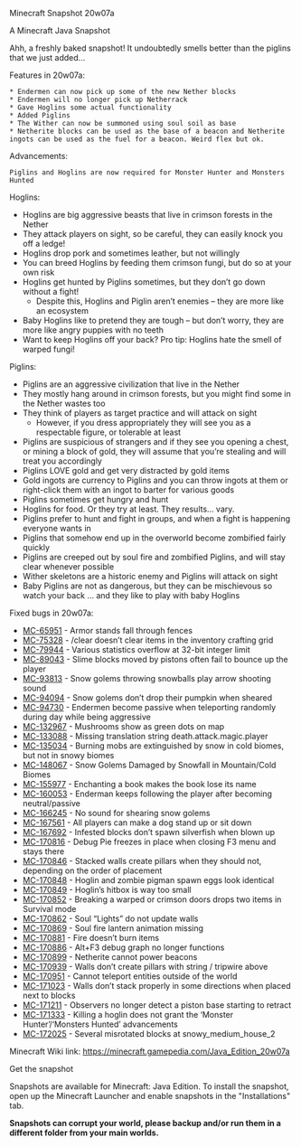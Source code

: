 
Minecraft Snapshot 20w07a

A Minecraft Java Snapshot

Ahh, a freshly baked snapshot! It undoubtedly smells better than the piglins that we just added...

Features in 20w07a:

    * Endermen can now pick up some of the new Nether blocks
    * Endermen will no longer pick up Netherrack
    * Gave Hoglins some actual functionality
    * Added Piglins
    * The Wither can now be summoned using soul soil as base
    * Netherite blocks can be used as the base of a beacon and Netherite ingots can be used as the fuel for a beacon. Weird flex but ok.
  

Advancements:

    Piglins and Hoglins are now required for Monster Hunter and Monsters Hunted

Hoglins:

   * Hoglins are big aggressive beasts that live in crimson forests in the Nether
   * They attack players on sight, so be careful, they can easily knock you off a ledge!
   * Hoglins drop pork and sometimes leather, but not willingly
   * You can breed Hoglins by feeding them crimson fungi, but do so at your own risk
   * Hoglins get hunted by Piglins sometimes, but they don’t go down without a fight!
     * Despite this, Hoglins and Piglin aren’t enemies – they are more like an ecosystem
   * Baby Hoglins like to pretend they are tough – but don’t worry, they are more like angry puppies with no teeth
   * Want to keep Hoglins off your back? Pro tip: Hoglins hate the smell of warped fungi!

Piglins:

   * Piglins are an aggressive civilization that live in the Nether
   * They mostly hang around in crimson forests, but you might find
    some in the Nether wastes too
   * They think of players as target practice and will attack on sight
     * However, if you dress appropriately they will see you as a respectable figure, or tolerable at least
   * Piglins are suspicious of strangers and if they see you opening a chest, or mining a block of gold, they will assume that you’re stealing and will treat you accordingly
  *  Piglins LOVE gold and get very distracted by gold items
  *  Gold ingots are currency to Piglins and you can throw ingots at them or right-click them with an  ingot to barter for various goods
  *  Piglins sometimes get hungry and hunt
  *  Hoglins for food. Or they try at least. They results… vary.
  *  Piglins prefer to hunt and fight in groups, and when a fight is happening everyone wants in
  * Piglins that somehow end up in the overworld become zombified fairly quickly
  *  Piglins are creeped out by soul fire and zombified Piglins, and will stay clear whenever possible
  *  Wither skeletons are a historic enemy and Piglins will attack on sight
  *  Baby Piglins are not as dangerous, but they can be mischievous so watch your back
    … and they like to play with baby Hoglins

Fixed bugs in 20w07a:

  *  [MC-65951]() - Armor stands fall through fences
  *  [MC-75328]() - /clear doesn’t clear items in the inventory crafting grid
  *  [MC-79944]() - Various statistics overflow at 32-bit integer limit
  *  [MC-89043]() - Slime blocks moved by pistons often fail to bounce up the player
  *  [MC-93813]() - Snow golems throwing snowballs play arrow shooting sound
  *  [MC-94094]() - Snow golems don’t drop their pumpkin when sheared
  *  [MC-94730]() - Endermen become passive when teleporting randomly during day while being aggressive
  *  [MC-132967]() - Mushrooms show as green dots on map
  *  [MC-133088]() - Missing translation string death.attack.magic.player
  *  [MC-135034]() - Burning mobs are extinguished by snow in cold biomes, but not in snowy biomes
  *  [MC-148067]() - Snow Golems Damaged by Snowfall in Mountain/Cold Biomes
  *  [MC-155977]() - Enchanting a book makes the book lose its name
  *  [MC-160053]() - Enderman keeps following the player after becoming neutral/passive
  *  [MC-166245]() - No sound for shearing snow golems
  *  [MC-167561]() - All players can make a dog stand up or sit down
  *  [MC-167692]() - Infested blocks don’t spawn silverfish when blown up
  *  [MC-170816]() - Debug Pie freezes in place when closing F3 menu and stays there
  *  [MC-170846]() - Stacked walls create pillars when they should not, depending on the order of placement
  *  [MC-170848]() - Hoglin and zombie pigman spawn eggs look identical
  *  [MC-170849]() - Hoglin’s hitbox is way too small
  *  [MC-170852]() - Breaking a warped or crimson doors drops two items in Survival mode
  *  [MC-170862]() - Soul “Lights” do not update walls
  *  [MC-170869]() - Soul fire lantern animation missing
  *  [MC-170881]() - Fire doesn’t burn items
  *  [MC-170886]() - Alt+F3 debug graph no longer functions
  *  [MC-170899]() - Netherite cannot power beacons
  *  [MC-170939]() - Walls don’t create pillars with string / tripwire above
  *  [MC-170951]() - Cannot teleport entities outside of the world
  *  [MC-171023]() - Walls don’t stack properly in some directions when placed next to blocks
  *  [MC-171211]() - Observers no longer detect a piston base starting to retract
  *  [MC-171333]() - Killing a hoglin does not grant the ‘Monster Hunter’/‘Monsters Hunted’ advancements
  *  [MC-172025]() - Several misrotated blocks at snowy_medium_house_2

Minecraft Wiki link: https://minecraft.gamepedia.com/Java_Edition_20w07a

Get the snapshot

Snapshots are available for Minecraft: Java Edition. To install the snapshot, open up the Minecraft Launcher and enable snapshots in the "Installations" tab.

**Snapshots can corrupt your world, please backup and/or run them in a different folder from your main worlds.**
